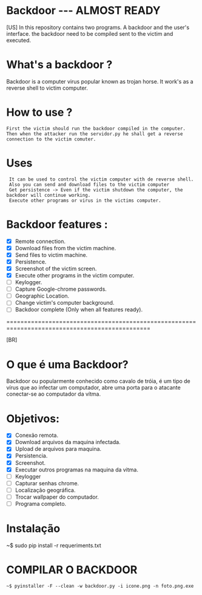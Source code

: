 # Backdoor --- ALMOST READY

[US]
In this repository contains two programs. A backdoor and the user's interface.
the backdoor need to be compiled sent to the victim and executed.



# What's a backdoor ?
Backdoor is a computer virus popular known as trojan horse. It work's as a reverse shell to victim computer.



# How to use ? 
 
    First the victim should run the backdoor compiled in the computer. 
    Then when the attacker run the servidor.py he shall get a reverse connection to the victim comuter.
 
 # Uses 
     It can be used to control the victim computer with de reverse shell.
     Also you can send and download files to the victim computer
     Get persistence -> Even if the victim shutdown the computer, the backdoor will continue working.
     Execute other programs or virus in the victims computer.
     
     
# Backdoor features : 
- [x] Remote connection.
- [x] Download files from the victim machine.
- [x] Send files to victim machine.
- [x] Persistence.
- [x] Screenshot of the victim screen.
- [x] Execute other programs in the victim computer.
- [ ] Keylogger.
- [ ] Capture Google-chrome passwords.
- [ ] Geographic Location.
- [ ] Change victim's computer background.
- [ ] Backdoor complete (Only when all features ready).

=============================================================================================== 


[BR]
# O que é uma Backdoor?
Backdoor ou popularmente conhecido como cavalo de tróia, é um tipo de vírus que ao infectar um computador, abre uma porta para o atacante conectar-se ao computador da vítma.

# Objetivos:
- [x] Conexão remota.
- [x] Download arquivos da maquina infectada.
- [x] Upload de arquivos para maquina.
- [x] Persistencia.
- [x] Screenshot.
- [x] Executar outros programas na maquina da vitma.
- [ ] Keylogger
- [ ] Capturar senhas chrome.
- [ ] Localização geográfica.
- [ ] Trocar wallpaper do computador.
- [ ] Programa completo.

# Instalação
  ~$ sudo pip install -r requeriments.txt

# COMPILAR O BACKDOOR

    ~$ pyinstaller -F --clean -w backdoor.py -i icone.png -n foto.png.exe
